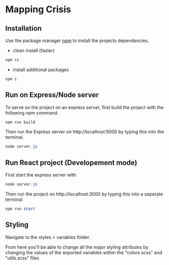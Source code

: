 # Mapping Crisis

## Installation

Use the package manager [npm](https://www.npmjs.com/) to install the projects dependancies.

- clean install (faster)

```powershell
npm ci
```
- install additional packages

```powershell
npm i
```
## Run on Express/Node server

To serve on the project on an express server, first build the project with the following 
npm command.

```powershell
npm run build
```

Then run the Express server on http://localhost:5000 by 
typing this into the terminal.

```powershell
node server.js
```
## Run React project (Developement mode)

First start the express server with 
```powershell
node server.js
```

Then run the project on http://localhost:3000 by 
typing this into a seperate terminal

```powershell
npm run start
```

## Styling 

Navigate to the styles > variables folder.

From here you'll be able to change all the major styling attributes by changing the values of
the exported variables within the "colors.scss" and "utils.scss" files